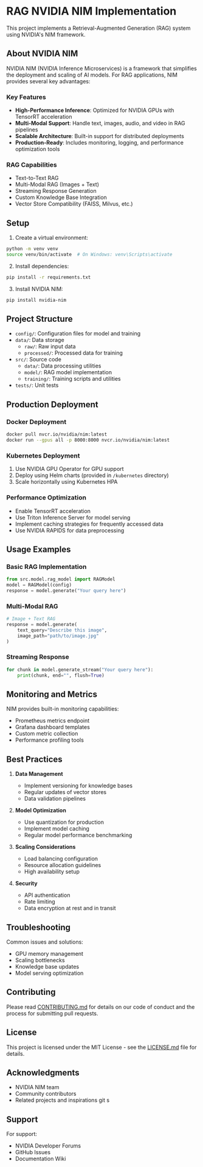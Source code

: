 # RAG NVIDIA NIM Implementation

This project implements a Retrieval-Augmented Generation (RAG) system using NVIDIA's NIM framework.

## About NVIDIA NIM

NVIDIA NIM (NVIDIA Inference Microservices) is a framework that simplifies the deployment and scaling of AI models. For RAG applications, NIM provides several key advantages:

### Key Features
- **High-Performance Inference**: Optimized for NVIDIA GPUs with TensorRT acceleration
- **Multi-Modal Support**: Handle text, images, audio, and video in RAG pipelines
- **Scalable Architecture**: Built-in support for distributed deployments
- **Production-Ready**: Includes monitoring, logging, and performance optimization tools

### RAG Capabilities
- Text-to-Text RAG
- Multi-Modal RAG (Images + Text)
- Streaming Response Generation
- Custom Knowledge Base Integration
- Vector Store Compatibility (FAISS, Milvus, etc.)

## Setup

1. Create a virtual environment: 
```bash
python -m venv venv
source venv/bin/activate  # On Windows: venv\Scripts\activate
```

2. Install dependencies:
```bash
pip install -r requirements.txt
```

3. Install NVIDIA NIM:
```bash
pip install nvidia-nim
```

## Project Structure

- `config/`: Configuration files for model and training
- `data/`: Data storage
  - `raw/`: Raw input data
  - `processed/`: Processed data for training
- `src/`: Source code
  - `data/`: Data processing utilities
  - `model/`: RAG model implementation
  - `training/`: Training scripts and utilities
- `tests/`: Unit tests

## Production Deployment

### Docker Deployment
```bash
docker pull nvcr.io/nvidia/nim:latest
docker run --gpus all -p 8000:8000 nvcr.io/nvidia/nim:latest
```

### Kubernetes Deployment
1. Use NVIDIA GPU Operator for GPU support
2. Deploy using Helm charts (provided in `/kubernetes` directory)
3. Scale horizontally using Kubernetes HPA

### Performance Optimization
- Enable TensorRT acceleration
- Use Triton Inference Server for model serving
- Implement caching strategies for frequently accessed data
- Use NVIDIA RAPIDS for data preprocessing

## Usage Examples

### Basic RAG Implementation
```python
from src.model.rag_model import RAGModel
model = RAGModel(config)
response = model.generate("Your query here")
```

### Multi-Modal RAG
```python
# Image + Text RAG
response = model.generate(
    text_query="Describe this image",
    image_path="path/to/image.jpg"
)
```

### Streaming Response
```python
for chunk in model.generate_stream("Your query here"):
    print(chunk, end="", flush=True)
```

## Monitoring and Metrics

NIM provides built-in monitoring capabilities:
- Prometheus metrics endpoint
- Grafana dashboard templates
- Custom metric collection
- Performance profiling tools

## Best Practices

1. **Data Management**
   - Implement versioning for knowledge bases
   - Regular updates of vector stores
   - Data validation pipelines

2. **Model Optimization**
   - Use quantization for production
   - Implement model caching
   - Regular model performance benchmarking

3. **Scaling Considerations**
   - Load balancing configuration
   - Resource allocation guidelines
   - High availability setup

4. **Security**
   - API authentication
   - Rate limiting
   - Data encryption at rest and in transit

## Troubleshooting

Common issues and solutions:
- GPU memory management
- Scaling bottlenecks
- Knowledge base updates
- Model serving optimization

## Contributing

Please read [CONTRIBUTING.md](CONTRIBUTING.md) for details on our code of conduct and the process for submitting pull requests.

## License

This project is licensed under the MIT License - see the [LICENSE.md](LICENSE.md) file for details.

## Acknowledgments

- NVIDIA NIM team
- Community contributors
- Related projects and inspirations
git s
## Support

For support:
- NVIDIA Developer Forums
- GitHub Issues
- Documentation Wiki 
